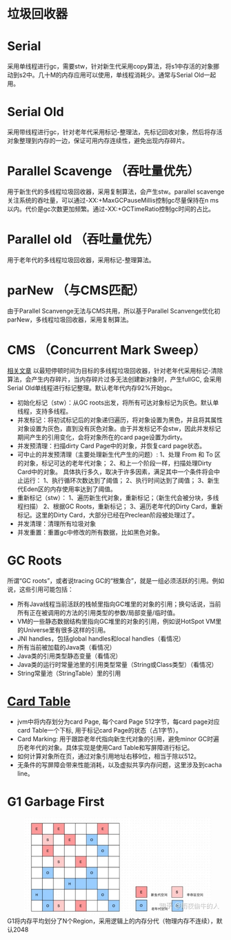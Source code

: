 # 垃圾回收器

# Serial 
采用单线程进行gc，需要stw，针对新生代采用copy算法，将s1中存活的对象挪动到s2中。几十M的内存应用可以使用，单线程消耗少。通常与Serial Old一起用。

# Serial Old
采用带线程进行gc，针对老年代采用标记-整理法，先标记回收对象，然后将存活对象整理到内存的一边，保证可用内存连续性，避免出现内存碎片。

# Parallel Scavenge （吞吐量优先）
用于新生代的多线程垃圾回收器，采用复制算法，会产生stw。parallel scavenge关注系统的吞吐量，可以通过-XX:+MaxGCPauseMillis控制gc尽量保持在n ms以内。代价是gc次数更加频繁。通过-XX:+GCTimeRatio控制gc时间的占比。

# Parallel old （吞吐量优先）
用于老年代的多线程垃圾回收器，采用标记-整理算法。

# parNew （与CMS匹配）
由于Parallel Scanvenge无法与CMS共用，所以基于Parallel Scanvenge优化初parNew，多线程垃圾回收器，采用复制算法。

# CMS （Concurrent Mark Sweep）
[相关文章](https://mp.weixin.qq.com/s/vmnBlrM7pTtVuyQU-GTcPw)
以最短停顿时间为目标的多线程垃圾回收器，针对老年代采用标记-清除算法，会产生内存碎片，当内存碎片过多无法创建新对象时，产生fullGC, 会采用Serial Old单线程进行标记整理。默认老年代内存92%开始gc。

- 初始化标记（stw）：从GC roots出发，将所有可达对象标记为灰色。默认单线程，支持多线程。
- 并发标记：将初试标记后的对象递归遍历，将对象设置为黑色，并且将其属性对象设置为灰色，直到没有灰色对象。由于并发标记不会stw，因此并发标记期间产生的引用变化，会将对象所在的card page设置为dirty。
- 并发预清理：扫描dirty Card Page中的对象，并恢复card page状态。
- 可中止的并发预清理（主要处理新生代产生的问题）:
    1、处理 From 和 To 区的对象，标记可达的老年代对象；
    2、和上一个阶段一样，扫描处理Dirty Card中的对象。
具体执行多久，取决于许多因素，满足其中一个条件将会中止运行：
    1、执行循环次数达到了阈值；
    2、执行时间达到了阈值；
    3、新生代Eden区的内存使用率达到了阈值。
- 重新标记（stw）：
    1、遍历新生代对象，重新标记；（新生代会被分块，多线程扫描）
    2、根据GC Roots，重新标记；
    3、遍历老年代的Dirty Card，重新标记。这里的Dirty Card，大部分已经在Preclean阶段被处理过了。
- 并发清理：清理所有垃圾对象
- 并发重置：重置gc中修改的所有数据，比如黑色对象。

# GC Roots
所谓“GC roots”，或者说tracing GC的“根集合”，就是一组必须活跃的引用。例如说，这些引用可能包括：
- 所有Java线程当前活跃的栈帧里指向GC堆里的对象的引用；换句话说，当前所有正在被调用的方法的引用类型的参数/局部变量/临时值。
- VM的一些静态数据结构里指向GC堆里的对象的引用，例如说HotSpot VM里的Universe里有很多这样的引用。
- JNI handles，包括global handles和local handles（看情况）
- 所有当前被加载的Java类（看情况）
- Java类的引用类型静态变量（看情况）
- Java类的运行时常量池里的引用类型常量（String或Class类型）（看情况）
- String常量池（StringTable）里的引用

# [Card Table](https://juejin.im/post/5c39920b6fb9a049e82bbf94)

- jvm中将内存划分为card Page, 每个card Page 512字节，每card page对应card Table一个下标, 用于标记card Page的状态（占1字节）。
- Card Marking: 用于跟踪老年代指向新生代对象的引用，避免minor GC时遍历老年代的对象。具体实现是使用Card Table和写屏障进行标记。
- 如何计算对象所在页，通过对象引用地址右移9位，相当于除以512。
- 无条件的写屏障会带来性能消耗，以及虚拟共享内存问题，这里涉及到cacha line。

# G1 Garbage First
![g1](g1.jpg)
G1将内存平均划分了N个Region，采用逻辑上的内存分代（物理内存不连续），默认2048